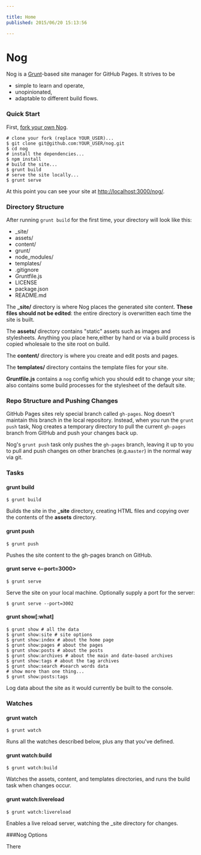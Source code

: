 ```yaml
---

title: Home
published: 2015/06/20 15:13:56

---
```


# Nog
Nog is a [Grunt](http://gruntjs.com)-based site manager for GitHub Pages. It strives to be

 - simple to learn and operate,
 - unopinionated,
 - adaptable to different build flows.
 
 

### Quick Start

First, [fork your own Nog](https://github.com/nowzoo/nog#fork-destination-box).
 

```
# clone your fork (replace YOUR_USER)...
$ git clone git@github.com:YOUR_USER/nog.git 
$ cd nog
# install the dependencies...
$ npm install
# build the site...
$ grunt build
# serve the site locally...
$ grunt serve
```    

At this point you can see your site at <http://localhost:3000/nog/>.
    
### Directory Structure

After running `grunt build` for the first time, your directory will look like this:

 - _site/
 - assets/ 
 - content/
 - grunt/ 
 - node_modules/
 - templates/ 
 - .gitignore
 - Gruntfile.js
 - LICENSE
 - package.json
 - README.md


The **_site/** directory is where Nog places the generated site content. **These files should not be edited**: the entire directory is overwritten each time the site is built.

The **assets/** directory contains "static" assets such as images and stylesheets. Anything you place here,either by hand or via a build process is copied wholesale to the site root on build.

The **content/** directory is where you create and edit posts and pages.

The **templates/** directory contains the template files for your site.

**Gruntfile.js** contains a `nog` config which you should edit to change your site; also contains some build processes for the stylesheet of the default site.


 
### Repo Structure and Pushing Changes
 
GitHub Pages sites rely special branch called `gh-pages`. Nog doesn't maintain this branch in the local repository. Instead, when you run the `grunt push` task, Nog creates a temporary directory to pull the current `gh-pages` branch from GitHub and push your changes back up. 

Nog's `grunt push` task only pushes the `gh-pages` branch, leaving it up to you to pull and push changes on other branches (e.g.`master`) in the normal way via git. 
 


### Tasks

#### grunt build

```
$ grunt build
```
Builds the site in the **_site** directory, creating HTML files and copying over the contents of the **assets** directory. 

#### grunt push

```
$ grunt push
```
Pushes the site content to the gh-pages branch on GitHub. 

#### grunt serve <--port=3000>

```
$ grunt serve
```
Serve the site on your local machine. Optionally supply a port for the server:

```
$ grunt serve --port=3002
```

#### grunt show[:what]

```
$ grunt show # all the data
$ grunt show:site # site options
$ grunt show:index # about the home page
$ grunt show:pages # about the pages
$ grunt show:posts # about the posts
$ grunt show:archives # about the main and date-based archives
$ grunt show:tags # about the tag archives
$ grunt show:search #search words data
# show more than one thing...
$ grunt show:posts:tags
```
Log data about the site as it would currently be built to the console. 

### Watches

#### grunt watch
```
$ grunt watch
```
Runs all the watches described below, plus any that you've defined.


#### grunt watch:build
```
$ grunt watch:build
```
Watches the assets, content, and templates directories, and runs the build task when changes occur.

#### grunt watch:livereload

```
$ grunt watch:livereload
```

Enables a live reload server, watching the _site directory for changes.

###Nog Options

There






